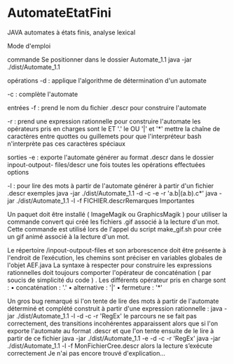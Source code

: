 # AutomateEtatFini
JAVA automates à états finis, analyse lexical

Mode d'emploi

commande
  Se positionner dans le dossier Automate_1.1
  java -jar ./dist/Automate_1.1

opérations
  -d : applique l'algorithme de détermination d'un automate
  
  -c : complète l'automate

entrées
  -f : prend le nom du fichier .descr pour construire l'automate
  
  -r : prend une expression rationnelle pour construire l'automate
les opérateurs pris en charges sont le ET '.' le OU '|' et '*'
mettre la chaîne de caractères entre quottes ou guillemets pour que l'interpréteur
bash n'interprète pas ces caractères spéciaux

sorties
  -e : exporte l'automate générer au format .descr dans le dossier inpout-outpout-
  files/descr une fois toutes les opérations effectuées
  options
  
  -l : pour lire des mots à partir de l'automate générer à partir d'un fichier .descr
  exemples
    java -jar ./dist/Automate_1.1 -d -c -e -r 'a.b|(a.b).c*'
    java -jar ./dist/Automate_1.1 -l -f FICHIER.descrRemarques Importantes

Un paquet doit être installé ( ImageMagik ou GraphicsMagik ) pour utiliser la
commande convert qui créé les fichiers .gif associé à la lecture d'un mot.
Cette commande est utilisé lors de l'appel du script make_gif.sh pour crée un gif
animé associé à la lecture d'un mot.

Le répertoire /inpout-outpout-files et son arborescence doit être présente à l'endroit
de l’exécution, les chemins sont préciser en variables globales de l'objet AEF.java
La syntaxe à respecter pour construire les expressions rationnelles doit toujours
comporter l'opérateur de concaténation ( par soucis de simplicité du code ) .
Les différents opérateur pris en charge sont :
• concaténation : '.'
• alternative : '|'
• fermeture : '*'

Un gros bug remarqué si l'on tente de lire des mots à partir de l'automate
déterminé et complété construit à partir d'une expression rationnelle :
java -jar ./dist/Automate_1.1 -l -d -c -r 'RegEx'
le parcours ne se fait pas correctement, des transitions incohérentes apparaissent
alors que si
l'on exporte l'automate au format .descr
et que l'on tente ensuite de le lire à partir de ce fichier
java -jar ./dist/Automate_1.1 -e -d -c -r 'RegEx'
java -jar ./dist/Automate_1.1 -l -f MonFichierCree.descr
alors la lecture s’exécute correctement
Je n'ai pas encore trouvé d'explication...
